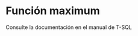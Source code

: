 ﻿---
FunctionName: "maximum"
FunctionType: "Crono"
Autogenerated: true
---

# Función  maximum

Consulte la documentación en el manual de T-SQL
